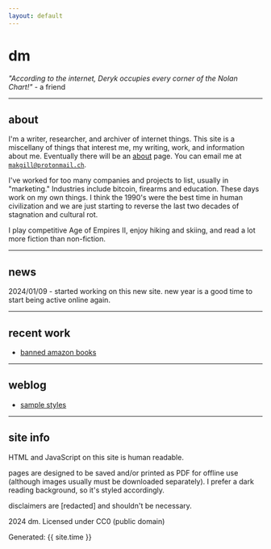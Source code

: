 ```yaml
---
layout: default
---
```


# dm

*"According to the internet, Deryk occupies every corner of the Nolan Chart!"* - a friend

---

## about

I'm a writer, researcher, and archiver of internet things. This site is a miscellany of things that interest me, my writing, work, and information about me. Eventually there will be an [about](/dd/about) page. You can email me at <code>makgill@protonmail.ch</code>.

I've worked for too many companies and projects to list, usually in "marketing." Industries include bitcoin, firearms and education. These days work on my own things. I think the 1990's were the best time in human civilization and we are just starting to reverse the last two decades of stagnation and cultural rot.

I play competitive Age of Empires II, enjoy hiking and skiing, and read a lot more fiction than non-fiction.

---

## news

2024/01/09 - started working on this new site. new year is a good time to start being active online again.

---

## recent work

- [banned amazon books](/dd/ab)

---

## weblog

- [sample styles](/dd/sample)

---

## site info

HTML and JavaScript on this site is human readable.

pages are designed to be saved and/or printed as PDF for offline use (although images usually must be downloaded separately). I prefer a dark reading background, so it's styled accordingly.

disclaimers are [redacted] and shouldn't be necessary.

2024 dm. Licensed under CC0 (public domain)

<p>Generated: {{ site.time }}</p>
